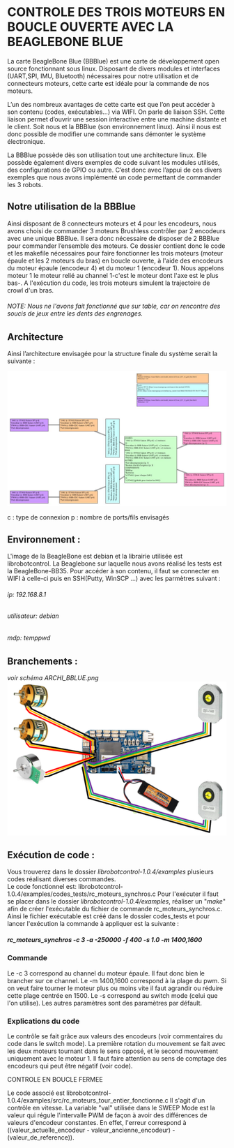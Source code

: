 # CONTROLE DES TROIS MOTEURS EN BOUCLE OUVERTE AVEC LA BEAGLEBONE BLUE

La carte BeagleBone Blue (BBBlue) est une carte de développement open source fonctionnant sous linux.
Disposant de divers modules et interfaces (UART,SPI, IMU, Bluetooth) nécessaires pour notre utilisation et de connecteurs moteurs, cette carte est idéale pour la commande de nos moteurs.

L’un des nombreux avantages de cette carte est que l’on peut accéder à son contenu (codes, exécutables…) via WIFI. On parle de liaison SSH. Cette liaison permet d’ouvrir une session interactive entre une machine distante et le client. Soit nous et la BBBlue (son environnement linux). Ainsi il nous est donc possible de modifier une commande sans démonter le système électronique.

La BBBlue possède dès son utilisation tout une architecture linux. Elle possède également divers exemples de code suivant les modules utilisés, des configurations de GPIO ou autre. C’est donc avec l’appui de ces divers exemples que nous avons implémenté un code permettant de commander les 3 robots. 

## Notre utilisation de la BBBlue

Ainsi disposant de 8 connecteurs moteurs et 4 pour les encodeurs, nous avons choisi de commander 3 moteurs Brushless contrôler par 2 encodeurs avec une unique BBBlue.
Il sera donc nécessaire de disposer de 2 BBBlue pour commander l’ensemble des moteurs.
Ce dossier contient donc le code et les makefile nécessaires pour faire fonctionner les trois moteurs (moteur épaule et les 2 moteurs du bras) en boucle ouverte, à l'aide des encodeurs du moteur épaule (encodeur 4) et du moteur 1 (encodeur 1). Nous appelons moteur 1 le moteur relié au channel 1-c'est le moteur dont l'axe est le plus bas-.
A l'exécution du code, les trois moteurs simulent la trajectoire de crowl d'un bras. 

###### NOTE: Nous ne l'avons fait fonctionné que sur table, car on rencontre des soucis de jeux entre les dents des engrenages.

## Architecture 
Ainsi l’architecture envisagée pour la structure finale du système serait la suivante :

![architecture générale](https://github.com/Katell-Lag/robot_nageur/blob/main/controle_robot/beaglebone_blue/archi_generale.jpg?raw=true)

c : type de connexion
p : nombre de ports/fils envisagés

## Environnement :

L'image de la BeagleBone est debian et la librairie utilisée est librobotcontrol.
La Beaglebone sur laquelle nous avons réalisé les tests est la BeagleBone-BB35. Pour accéder à son contenu, il faut se connecter en WIFI à celle-ci puis en SSH(Putty, WinSCP ...) avec les parmètres suivant : 
###### ip: 192.168.8.1
###### utilisateur: debian
###### mdp: temppwd

## Branchements : 

*voir schéma ARCHI_BBLUE.png*
![architecture BBB](https://github.com/Katell-Lag/robot_nageur/blob/main/controle_robot/beaglebone_blue/ARCHI_BBBlue.PNG?raw=true)

## Exécution de code :

Vous trouverez dans le dossier *librobotcontrol-1.0.4/examples* plusieurs codes réalisant diverses commandes.  
Le code fonctionnel est: librobotcontrol-1.0.4/examples/codes_tests/rc_moteurs_synchros.c
Pour l'exécuter il faut se placer dans le dossier *librobotcontrol-1.0.4/examples*, réaliser un "*make*" afin de créer l'exécutable du fichier de commande rc_moteurs_synchros.c.
Ainsi le fichier exécutable est créé dans le dossier codes_tests et pour lancer l'exécution la commande à appliquer est la suivante :
##### rc_moteurs_synchros -c 3 -a -250000 -f 400 -s 1.0 -m 1400,1600

### Commande

Le -c 3 correspond au channel du moteur épaule. Il faut donc bien le brancher sur ce channel. Le -m 1400,1600 correspond à la plage du pwm. Si on veut faire tourner le moteur plus ou moins vite il faut agrandir ou réduire cette plage centrée en 1500. Le -s correspond au switch mode (celui que l'on utilise). Les autres paramètres sont des paramètres par défault.

### Explications du code

Le contrôle se fait grâce aux valeurs des encodeurs (voir commentaires du code dans le switch mode).
La première rotation du mouvement se fait avec les deux moteurs tournant dans le sens opposé, et le second mouvement uniquement avec le moteur 1.
Il faut faire attention au sens de comptage des encodeurs qui peut être négatif (voir code).

CONTROLE EN BOUCLE FERMEE

Le code associé est librobotcontrol-1.0.4/examples/src/rc_moteurs_tour_entier_fonctionne.c
Il s'agit d'un contrôle en vitesse. La variable "val" utilisée dans le SWEEP Mode est la valeur qui régule l'intervalle PWM de façon à avoir des différences de valeurs d'encodeur constantes. En effet, l'erreur correspond à ((valeur_actuelle_encodeur - valeur_ancienne_encodeur) - (valeur_de_reference)).
